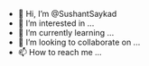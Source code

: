 - 👋 Hi, I’m @SushantSaykad
- 👀 I’m interested in ...
- 🌱 I’m currently learning ...
- 💞️ I’m looking to collaborate on ...
- 📫 How to reach me ...

<!---
SushantSaykad/SushantSaykad is a ✨ special ✨ repository because its `README.md` (this file) appears on your GitHub profile.
You can click the Preview link to take a look at your changes.
--->
